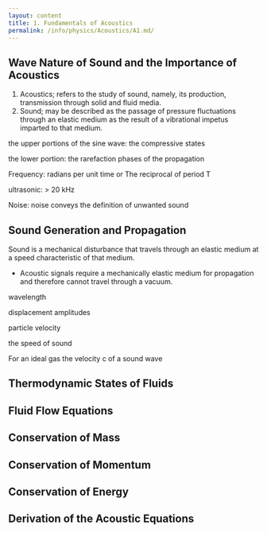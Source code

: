 ```yaml
---
layout: content
title: 1. Fundamentals of Acoustics
permalink: /info/physics/Acoustics/A1.md/
---
```

## Wave Nature of Sound and the Importance of Acoustics
1. Acoustics;
   refers to the study of sound, namely, its production, transmission through solid and fluid media.
2. Sound;
   may be described as the passage of pressure fluctuations through an elastic medium as the result of a vibrational impetus imparted to that medium.

the upper portions of the sine wave:
the compressive states

the lower portion: 
the rarefaction phases of the propagation

Frequency: radians per unit time or The reciprocal of period T

ultrasonic: > 20 kHz

Noise: noise conveys
the definition of unwanted sound



## Sound Generation and Propagation
Sound is a mechanical disturbance that travels through an elastic medium at a
speed characteristic of that medium.
* Acoustic signals require a mechanically elastic medium for propagation
and therefore cannot travel through a vacuum.

wavelength

displacement amplitudes

particle velocity

the speed of sound

For an ideal gas the velocity c of a sound wave


## Thermodynamic States of Fluids



## Fluid Flow Equations



## Conservation of Mass



## Conservation of Momentum


## Conservation of Energy


## Derivation of the Acoustic Equations
